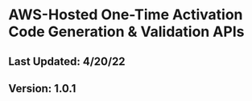 # AWS-Hosted One-Time Activation Code Generation & Validation APIs

## Last Updated: 4/20/22
## Version: 1.0.1
